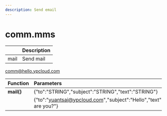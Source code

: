 ```yaml
---
description: Send email
---
```


# comm.mms

|  | Description |
| :--- | :--- |
| mail | Send mail |

comm@hello.ypcloud.com

| Function | Parameters | Return |
| :--- | :--- | :--- |
| **mail\(\)** | {"to":"STRING","subject":"STRING","text":"STRING"} | {"Result":"STRING"} |
|  | {"to":"yuantsai@ypcloud.com","subject":"Hello","text":"How are you?"} | {"Result":"OK"} |

